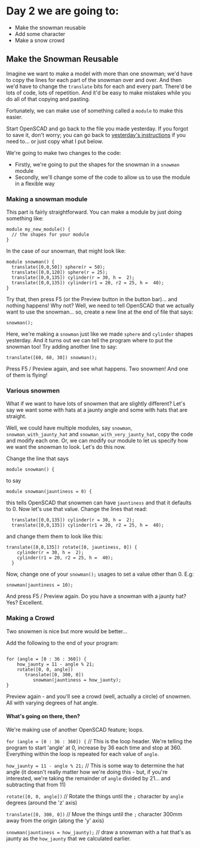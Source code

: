 # Day 2 we are going to:
 - Make the snowman reusable
 - Add some character
 - Make a snow crowd

## Make the Snowman Reusable

Imagine we want to make a model with more than one snowman; we'd have to copy the lines for each part of the snowman over and over. And then we'd have to change the `translate` bits for each and every part. There'd be lots of code, lots of repetition. And it'd be easy to make mistakes while you do all of that copying and pasting.

Fortunately, we can make use of something called a `module` to make this easier.

Start OpenSCAD and go back to the file you made yesterday. If you forgot to save it, don't worry; you can go back to [yesterday's instructions](../Day01/README.md) if you need to... or just copy what I put below.

We're going to make two changes to the code:
 - Firstly, we're going to put the shapes for the snowman in a `snowman` module
 - Secondly, we'll change some of the code to allow us to use the module in a flexible way

### Making a snowman module

This part is fairly straightforward. You can make a module by just doing something like:
``` OpenSCAD
module my_new_module() {
  // the shapes for your module
}
```

In the case of our snowman, that might look like:

``` OpenSCAD
module snowman() {
  translate([0,0,50]) sphere(r = 50);
  translate([0,0,120]) sphere(r = 25);
  translate([0,0,135]) cylinder(r = 30, h =  2);
  translate([0,0,135]) cylinder(r1 = 20, r2 = 25, h =  40);
}
```

Try that, then press F5 (or the Preview button in the button bar)... and nothing happens! Why not? Well, we need to tell OpenSCAD that we actually want to use the snowman... so, create a new line at the end of file that says:

``` OpenSCAD
snowman();
```

Here, we're making a `snowman` just like we made `sphere` and `cylinder` shapes yesterday. And it turns out we can tell the program where to put the snowman too! Try adding another line to say:

```OpenSCAD
translate([60, 60, 30]) snowman();
```

Press F5 / Preview again, and see what happens. Two snowmen! And one of them is flying!

### Various snowmen

What if we want to have lots of snowmen that are slightly different? Let's say we want some with hats at a jaunty angle and some with hats that are straight.

Well, we could have multiple modules, say `snowman`, `snowman_with_jaunty_hat` and `snowman_with_very_jaunty_hat`, copy the code and modify each one. Or, we can modify our module to let us specify how we want the snowman to look. Let's do this now.

Change the line that says
``` OpenSCAD
module snowman() {
```

to say

``` OpenSCAD
module snowman(jauntiness = 0) {
```

this tells OpenSCAD that snowmen can have `jauntiness` and that it defaults to 0. Now let's use that value. Change the lines that read:

``` OpenSCAD
  translate([0,0,135]) cylinder(r = 30, h =  2);
  translate([0,0,135]) cylinder(r1 = 20, r2 = 25, h =  40);
```

and change them them to look like this:

``` OpenSCAD
translate([0,0,135]) rotate([0, jauntiness, 0]) {
    cylinder(r = 30, h =  2);
    cylinder(r1 = 20, r2 = 25, h =  40);
  }
```

Now, change one of your `snowman();` usages to set a value other than 0. E.g:

``` OpenSCAD
snowman(jauntiness = 10);
```

And press F5 / Preview again. Do you have a snowman with a jaunty hat? Yes? Excellent.

### Making a Crowd

Two snowmen is nice but more would be better...

Add the following to the end of your program:

``` OpenSCAD

for (angle = [0 : 36 : 360]) {
    how_jaunty = 11 - angle % 21;
    rotate([0, 0, angle])
       translate([0, 300, 0])
          snowman(jauntiness = how_jaunty);
}
```

Preview again - and you'll see a crowd (well, actually a circle) of snowmen. All with varying degrees of hat angle.

#### What's going on there, then?

We're making use of another OpenSCAD feature; loops.

`for (angle = [0 : 36 : 360]) {` // This is the loop header. We're telling the program to start 'angle' at 0, increase by 36 each time and stop at 360. Everything within the loop is repeated for each value of `angle`.

`how_jaunty = 11 - angle % 21;` // This is some way to determine the hat angle (it doesn't really matter how we're doing this - but, if you're interested, we're taking the remainder of `angle` divided by 21... and subtracting that from 11)

`rotate([0, 0, angle])` // Rotate the things until the `;` character by `angle` degrees (around the 'z' axis)

`translate([0, 300, 0])` // Move the things until the `;` character 300mm away from the origin (along the 'y' axis)

`snowman(jauntiness = how_jaunty);` // draw a snowman with a hat that's as jaunty as the `how_jaunty` that we calculated earlier.
